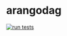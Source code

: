 # arangodag

[![run tests](https://github.com/heimdalr/arangodag/workflows/Test/badge.svg?branch=main)](https://github.com/heimdalr/arangodag/actions?query=workflow%3ATest+branch%3Amain)

<!--
[![codecov](https://codecov.io/gh/heimdalr/dag/branch/master/graph/badge.svg)](https://codecov.io/gh/heimdalr/dag)
[![GoDoc](https://godoc.org/github.com/heimdalr/dag?status.svg)](https://godoc.org/github.com/heimdalr/dag) 
[![Go Report Card](https://goreportcard.com/badge/github.com/heimdalr/dag)](https://goreportcard.com/report/github.com/heimdalr/dag)
[![Nutrition Facts](http://code.grevit.net/badge/O%2B%2B_S%2B%2B_I%2B_C%2B_E%2B%2B%2B_M_V%2B_PS%2B%2B_!D)](http://code.grevit.net/facts/O%2B%2B_S%2B%2B_I%2B_C%2B_E%2B%2B%2B_M_V%2B_PS%2B%2B_!D)

Implementation directed acyclic graphs (DAGs).

The implementation is fast and thread-safe. It prevents adding cycles or 
duplicates and thereby always maintains a valid DAG. The implementation caches
 descendants and ancestors to speed up subsequent calls. 


github.com/heimdalr/dag:

3.770388s to add 597871 vertices and 597870 edges
1.578741s to get descendants
0.143887s to get descendants 2nd time
0.444065s to get descendants ordered
0.000008s to get children
1.301297s to transitively reduce the graph with caches populated
2.723708s to transitively reduce the graph without caches populated
0.168572s to delete an edge from the root


"github.com/hashicorp/terraform/dag":

3.195338s to add 597871 vertices and 597870 edges
1.121812s to get descendants
1.803096s to get descendants 2nd time
3.056972s to transitively reduce the graph





## Quickstart

Running: 

``` go
package main

import (
	"fmt"
	"github.com/heimdalr/dag/drivers/memdag"
)

func main() {

	// initialize a new graph
	d := memdag.NewDAG()

	// add three vertices
	key1, _ := d.AddVertex(1)
	key2, _ := d.AddVertex(2)
	key3, _ := d.AddVertex(3)

	// add the above vertices and connect them with two edges
	_ = d.AddEdge(key1, key2)
	_ = d.AddEdge(key1, key3)

	// describe the graph
	fmt.Print(d.String())

	// describe the graph
	fmt.Print(d.String())
}
```

will result in something like:

```
DAG Vertices: 3 - Edges: 2
Vertices:
  2
  3
  1
Edges:
  1 -> 2
  1 -> 3
```
-->
